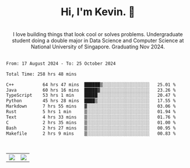 <!--
**kevin-pek/kevin-pek** is a ✨ _special_ ✨ repository because its `README.md` (this file) appears on your GitHub profile.

Here are some ideas to get you started:

- 🔭 I’m currently working on ...
- 🌱 I’m currently learning ...
- 👯 I’m looking to collaborate on ...
- 🤔 I’m looking for help with ...
- 💬 Ask me about ...
- 📫 How to reach me: ...
- 😄 Pronouns: ...
- ⚡ Fun fact: ...
-->
<div align="center">
  <h1>Hi, I'm Kevin. 👋</h1>
  <br />
  I love building things that look cool or solves problems. Undergraduate student doing a double major in Data Science and Computer Science at National University of Singapore. Graduating Nov 2024.
</div>
<br />
<!--START_SECTION:waka-->

```txt
From: 17 August 2024 - To: 25 October 2024

Total Time: 258 hrs 48 mins

C++           64 hrs 47 mins  ██████▒░░░░░░░░░░░░░░░░░░   25.01 %
Java          60 hrs 16 mins  █████▓░░░░░░░░░░░░░░░░░░░   23.26 %
TypeScript    53 hrs 1 min    █████░░░░░░░░░░░░░░░░░░░░   20.47 %
Python        45 hrs 28 mins  ████▒░░░░░░░░░░░░░░░░░░░░   17.55 %
Markdown      7 hrs 55 mins   ▓░░░░░░░░░░░░░░░░░░░░░░░░   03.06 %
Rust          5 hrs 1 min     ▒░░░░░░░░░░░░░░░░░░░░░░░░   01.94 %
Text          4 hrs 33 mins   ▒░░░░░░░░░░░░░░░░░░░░░░░░   01.76 %
C             2 hrs 35 mins   ▒░░░░░░░░░░░░░░░░░░░░░░░░   01.00 %
Bash          2 hrs 27 mins   ▒░░░░░░░░░░░░░░░░░░░░░░░░   00.95 %
Makefile      2 hrs 9 mins    ▒░░░░░░░░░░░░░░░░░░░░░░░░   00.83 %
```

<!--END_SECTION:waka-->
<br />
<table width="100%">
  <tr>
    <td align="left" width="50%">
      <img src="https://github-readme-stats-kevin-pek.vercel.app/api?username=kevin-pek&include_all_commits=true&count_private=true&theme=rose_pine" />
    </td>
    <td align="right" width="50%">
      <img src="https://github-readme-stats-kevin-pek.vercel.app/api/top-langs?username=kevin-pek&langs_count=10&hide_progress=true&theme=rose_pine" />
    </td>
  </tr>
</table>
